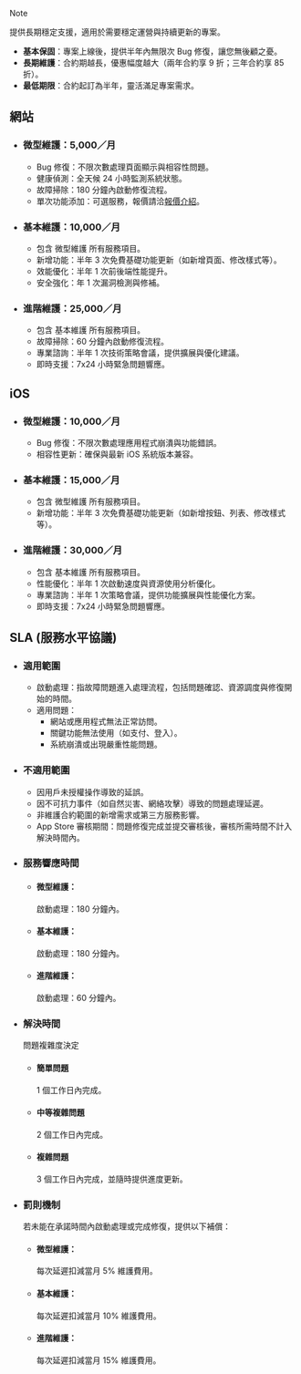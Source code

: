> [!NOTE]
> 提供長期穩定支援，適用於需要穩定運營與持續更新的專案。
> - **基本保固**：專案上線後，提供半年內無限次 Bug 修復，讓您無後顧之憂。
> - **長期維護**：合約期越長，優惠幅度越大（兩年合約享 9 折；三年合約享 85 折）。
> - **最低期限**：合約起訂為半年，靈活滿足專案需求。

## 網站
- ### 微型維護：5,000／月
    - Bug 修復：不限次數處理頁面顯示與相容性問題。
    - 健康偵測：全天候 24 小時監測系統狀態。
    - 故障掃除：180 分鐘內啟動修復流程。
    - 單次功能添加：可選服務，報價請洽[報價介紹](https://pardn.io/?folder=about&target=pricing_details)。
- ### 基本維護：10,000／月
    - 包含 微型維護 所有服務項目。
    - 新增功能：半年 3 次免費基礎功能更新（如新增頁面、修改樣式等）。
    - 效能優化：半年 1 次前後端性能提升。
    - 安全強化：年 1 次漏洞檢測與修補。
- ### 進階維護：25,000／月
    - 包含 基本維護 所有服務項目。
    - 故障掃除：60 分鐘內啟動修復流程。
    - 專業諮詢：半年 1 次技術策略會議，提供擴展與優化建議。
    - 即時支援：7x24 小時緊急問題響應。

## iOS
- ### 微型維護：10,000／月
    - Bug 修復：不限次數處理應用程式崩潰與功能錯誤。
    - 相容性更新：確保與最新 iOS 系統版本兼容。
- ### 基本維護：15,000／月
    - 包含 微型維護 所有服務項目。
    - 新增功能：半年 3 次免費基礎功能更新（如新增按鈕、列表、修改樣式等）。
- ### 進階維護：30,000／月
    - 包含 基本維護 所有服務項目。
    - 性能優化：半年 1 次啟動速度與資源使用分析優化。
    - 專業諮詢：半年 1 次策略會議，提供功能擴展與性能優化方案。
    - 即時支援：7x24 小時緊急問題響應。

## SLA (服務水平協議)
- ### 適用範圍
    - 啟動處理：指故障問題進入處理流程，包括問題確認、資源調度與修復開始的時間。
    - 適用問題：
        - 網站或應用程式無法正常訪問。
        - 關鍵功能無法使用（如支付、登入）。
        - 系統崩潰或出現嚴重性能問題。
- ### 不適用範圍
    - 因用戶未授權操作導致的延誤。
    - 因不可抗力事件（如自然災害、網絡攻擊）導致的問題處理延遲。
    - 非維護合約範圍的新增需求或第三方服務影響。
    - App Store 審核期間：問題修復完成並提交審核後，審核所需時間不計入解決時間內。
- ### 服務響應時間
    - #### 微型維護：
        啟動處理：180 分鐘內。
    - #### 基本維護：
        啟動處理：180 分鐘內。
    - #### 進階維護：
        啟動處理：60 分鐘內。
- ### 解決時間
    問題複雜度決定
    - #### 簡單問題
        1 個工作日內完成。
    - #### 中等複雜問題
        2 個工作日內完成。
    - #### 複雜問題
        3 個工作日內完成，並隨時提供進度更新。
- ### 罰則機制
    若未能在承諾時間內啟動處理或完成修復，提供以下補償：
    - #### 微型維護：
        每次延遲扣減當月 5% 維護費用。
    - #### 基本維護：
        每次延遲扣減當月 10% 維護費用。
    - #### 進階維護：
        每次延遲扣減當月 15% 維護費用。